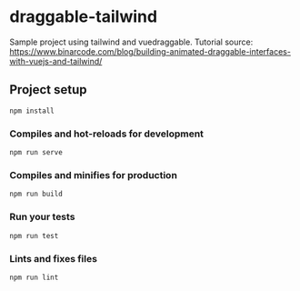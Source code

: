 # draggable-tailwind

Sample project using tailwind and vuedraggable. Tutorial source: https://www.binarcode.com/blog/building-animated-draggable-interfaces-with-vuejs-and-tailwind/

## Project setup
```
npm install
```

### Compiles and hot-reloads for development
```
npm run serve
```

### Compiles and minifies for production
```
npm run build
```

### Run your tests
```
npm run test
```

### Lints and fixes files
```
npm run lint
```
